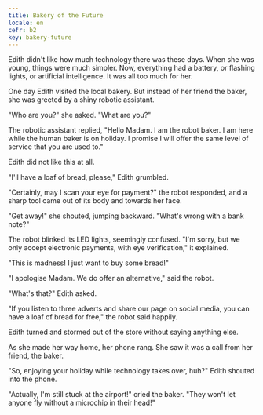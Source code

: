 ```yaml
---
title: Bakery of the Future
locale: en
cefr: b2
key: bakery-future
---
```


Edith didn't like how much technology there was these days. When she was young, things were much simpler. Now, everything had a battery, or flashing lights, or artificial intelligence. It was all too much for her.

One day Edith visited the local bakery. But instead of her friend the baker, she was greeted by a shiny robotic assistant.

"Who are you?" she asked. "What are you?"

The robotic assistant replied, "Hello Madam. I am the robot baker. I am here while the human baker is on holiday. I promise I will offer the same level of service that you are used to."

Edith did not like this at all.

"I'll have a loaf of bread, please," Edith grumbled.

"Certainly, may I scan your eye for payment?" the robot responded, and a sharp tool came out of its body and towards her face.

"Get away!" she shouted, jumping backward. "What's wrong with a bank note?"

The robot blinked its LED lights, seemingly confused. "I'm sorry, but we only accept electronic payments, with eye verification," it explained.

"This is madness! I just want to buy some bread!"

"I apologise Madam. We do offer an alternative," said the robot.

"What's that?" Edith asked.

"If you listen to three adverts and share our page on social media, you can have a loaf of bread for free," the robot said happily.

Edith turned and stormed out of the store without saying anything else.

As she made her way home, her phone rang. She saw it was a call from her friend, the baker.

"So, enjoying your holiday while technology takes over, huh?" Edith shouted into the phone.

"Actually, I'm still stuck at the airport!" cried the baker. "They won't let anyone fly without a microchip in their head!"